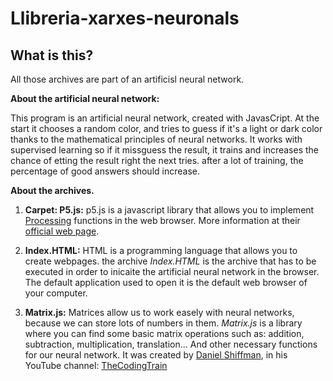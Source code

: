 # Llibreria-xarxes-neuronals

## What is this?

All those archives are part of an artificisl neural network.

**About the artificial neural network:**

This program is an artificial neural network, created with JavasCript. At the start it chooses a random color, and tries to guess if it's a light or dark color thanks to the mathematical principles of neural networks. It works with supervised learning so if it missguess the result, it trains and increases the chance of etting the result right the next tries. after a lot of training, the percentage of good answers should increase.

**About the archives.**

1. **Carpet: P5.js:** p5.js is a javascript library that allows you to implement [Processing](https://processing.org/) functions in the web browser. More information at their [official web page](https://p5js.org/).

2. **Index.HTML:** HTML is a programming language that allows you to create webpages. the archive *Index.HTML* is the archive that has to be executed in order to inicaite the artificial neural network in the browser. The default application used to open it is the default web browser of your computer.

3. **Matrix.js:** Matrices allow us to work easely with neural networks, because we can store lots of numbers in them. *Matrix.js* is a library where you can find some basic matrix operations such as: addition, subtraction, multiplication, translation... And other necessary functions for our neural network. It was created by [Daniel Shiffman](https://github.com/shiffman), in his YouTube channel: [TheCodingTrain](https://www.youtube.com/watch?v=uSzGdfdOoG8&index=6&list=PLRqwX-V7Uu6aCibgK1PTWWu9by6XFdCfh)
